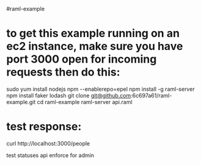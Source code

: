 #raml-example
# to get this example running on an ec2 instance, make sure you have port 3000 open for incoming requests then do this:
sudo yum install nodejs npm --enablerepo=epel
npm install -g raml-server
npm install faker lodash
git clone git@github.com:6c697a61/raml-example.git
cd raml-example
raml-server api.raml

# test response:
curl http://localhost:3000/people

test statuses api enforce for admin
